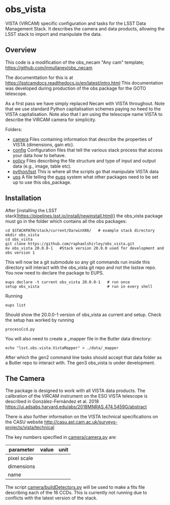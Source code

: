 # obs_vista
VISTA (VIRCAM) specific configuration and tasks for the LSST Data Management Stack. It describes the camera and data products, allowing the LSST stack to import and manipulate the data.

## Overview

This code is a modification of the obs\_necam "Any cam" template; https://github.com/jrmullaney/obs_necam

The documenttation for this is at https://lsstcamdocs.readthedocs.io/en/latest/intro.html This documentation was developed during production of the obs package for the GOTO telescope.

As a first pass we have simply replaced Necam with VISTA throughout. Note that we use standard Python capitalisation schemes paying no heed to the VISTA capitalisation. Note also that I am using the telescope name VISTA to describe the VIRCAM camera for simplicity. 

Folders:

- [camera](camera) Files containing information that describe the properties of VISTA (dimensions, gain etc).
- [config](config) Configuration files that tell the various stack process that access your data how to behave.
- [policy](policy) Files describing the file structure and type of input and output data (e.g., image, table etc).
- [python/lsst](python/lsst) This is where all the scripts go that manipulate VISTA data
- [ups](ups) A file telling the [eups](https://developer.lsst.io/stack/eups-tutorial.html) system what other packages need to be set up to use this obs_package.

## Installation

After [installing the LSST stack]https://pipelines.lsst.io/install/newinstall.html() the obs_vista package must go in the folder which contains all the obs packages:


```Shell
cd $STACKPATH/stack/current/DarwinX86/   # example stack directory
mkdir obs_vista
cd obs_vista
git clone https://github.com/raphaelshirley/obs_vista.git
mv obs_vista 20.0.0-1   #Stack version 20.0.0 used for development and obs version 1
```

This will now be a git submodule so any git commands run inside this directory will interact with the obs_vista git repo and not the lsstsw repo. You now need to declare the package to EUPS.

```Shell
eups declare -t current obs_vista 20.0.0-1   # run once
setup obs_vista                              # run in every shell
```

Running 

```Shell
eups list
```

Should show the 20.0.0-1 version of obs_vista as current and setup. Check the setup has worked by running

```Shell
processCcd.py
```

You will also need to create a _mapper file in the Butler data directory:

```Shell
echo "lsst.obs.vista.VistaMapper" > ./data/_mapper
```

After which the gen2 command line tasks should accept that data folder as a Butler repo to interact with. The gen3 obs_vista is under development.

## The Camera

The package is designed to work with all VISTA data products. The calibration of the
VIRCAM instrument on the ESO VISTA telescope is described in González-Fernández et al. 2018 https://ui.adsabs.harvard.edu/abs/2018MNRAS.474.5459G/abstract

There is also further information on the VISTA technical specifications on the CASU website http://casu.ast.cam.ac.uk/surveys-projects/vista/technical

The key numbers specified in [camera/camera.py](camera/camera.py) are:

| parameter   | value | unit |
|-------------|-------|------|
| pixel scale |       |      |
| dimensions  |       |      |
| name        |       |      |

The script [camera/buildDetectors.py](camera/buildDetectors.py) will be used to make a fits file describing each of the 16 CCDs. This is currently not running due to conflicts with the latest version of the stack.


